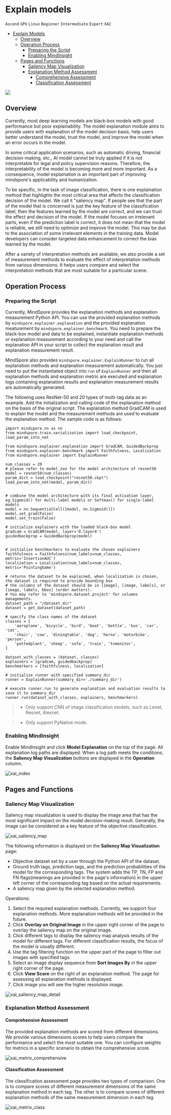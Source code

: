 # Explain models

`Ascend` `GPU` `Linux` `Beginner` `Intermediate` `Expert` `XAI`

<!-- TOC -->

- [Explain Models](#explain-models)
    - [Overview](#overview)
    - [Operation Process](#operation-process)
        - [Preparing the Script](#preparing-the-script)
        - [Enabling MindInsight](#enabling-mindInsight)
    - [Pages and Functions](#pages-and-functions)
        - [Saliency Map Visualization](#saliency-map-visualization)
        - [Explanation Method Assessment](#explanation-method-assessment)
            - [Comprehensive Assessment](#comprehensive-assessment)
            - [Classification Assessment](#classification-assessment)

<!--/ TOC -->



<a href="https://gitee.com/mindspore/docs/tree/master/tutorials/training/source_en/advanced_use/model_explaination.md" target="_blank"><img src="../_static/logo_source.png"></a>



## Overview

Currently, most deep learning models are black-box models with good performance but poor explainability. The model explanation module aims to provide users with explanation of the model decision basis, help users better understand the model, trust the model, and improve the model when an error occurs in the model.

In some critical application scenarios, such as automatic driving, financial decision-making, etc., AI model cannot be truly applied if it is not interpretable for legal and policy supervision reasons. Therefore, the interpretability of the model is becoming more and more important. As a consequence, model explaination is an important part of improving mindspore's  applicability and humanization.

To be specific, in the task of image classification, there is one explaination method that highlights the most critical area that affects the classification decision of the model. We call it "saliency map". If people see that the part of the model that is concerned is just the key feature of the classification label, then the features learned by the model are correct, and we can trust the effect and decision of the model. If the model focuses on irrelevant parts, even if the prediction label is correct, it does not mean that the model is reliable, we still need to optimize and improve the model. This may be due to the association of some irrelevant elements in the training data. Model developers can consider targeted data enhancement to correct the bias learned by the model.

After a variety of interpretation methods are available, we also provide a set of measurement methods to evaluate the effect of interpretation methods from various dimensions. It helps users compare and select the interpretation methods that are most suitable for a particular scene.

## Operation Process

### Preparing the Script

Currently, MindSpore provides the explanation methods and explanation measurement Python API.  You can use the provided explanation methods by  ```mindspore.explainer.explanation``` and the provided explanation meaturement by ```mindspore.explainer.benchmark```. You need to prepare the black-box model and data to be explained, instantiate explanation methods or explanation measurement according to your need and call the explanation API in your script to collect the explanation result and explanation measurement result. 

MindSpore also provides ```mindspore.explainer.ExplainRunner``` to run all explanation methods and explanation measurement automatically. You just need to put the instantiated object into ```run``` of ```ExplainRunner``` and then all explanation methods and explanation metric are executed and explanation logs containing explanation results and explanation measurement results are automatically generated.

The following uses ResNet-50 and 20 types of multi-tag data as an example. Add the initialization and calling code of the explanation method on the basis of the original script. The explanation method GradCAM is used to explain the model and the measurement methods are used to evaluate the explanation method. The sample code is as follows:

```
import mindspore.nn as nn
from mindspore.train.serialization import load_checkpoint, load_param_into_net

from mindspore.explainer.explanation import GradCAM, GuidedBackprop
from mindspore.explainer.benchmark import Faithfulness, Localization
from mindspore.explainer import ExplainRunner

num_classes = 20
# please refer to model_zoo for the model architecture of resnet50 
model = resnet50(num_classes) 
param_dict = load_checkpoint("resnet50.ckpt")
load_param_into_net(model, param_dict)


# combine the model architecture with its final activation layer, eg.Sigmoid() for multi-label models or Softmax() for single-label models  
model = nn.SequentialCell([model, nn.Sigmoid()])
model.set_grad(False)
model.set_train(False)

# initialize explainers with the loaded black-box model 
gradcam = GradCAM(model, layer='0.layer4')
guidedbackprop = GuidedBackprop(model)


# initialize benchmarkers to evaluate the chosen explainers
faithfulness = Faithfulness(num_labels=num_classes, metric='InsertionAUC')
localization = Localization(num_labels=num_classes, metric='PointingGame')

# returns the dataset to be explained, when localization is chosen, the dataset is required to provide bounding box                        
# the columns of the dataset should be in [image], [image, labels], or [image, labels, bbox] (order matters).
# You may refer to 'mindspore.dataset.project' for columns managements.
dataset_path = "/dataset_dir"
dataset = get_dataset(dataset_path)

# specify the class names of the dataset  
classes = [
    'aeroplane', 'bicycle', 'bird', 'boat', 'bottle', 'bus', 'car', 'cat',
    'chair', 'cow', 'diningtable', 'dog', 'horse', 'motorbike', 'person',
    'pottedplant', 'sheep', 'sofa', 'train', 'tvmonitor',
]

dataset_with_classes = (dataset, classes)
explainers = [gradcam, guidedbackprop]
benchmarkers = [faithfulness, localization]

# initialize runner with specified summary_dir
runner = ExplainRunner(summary_dir='./summary_dir')

# execute runner.run to generate explanation and evaluation results to save it to summary_dir 
runner.run(dataset_with_classes, explainers, benchmarkers)
```

> - Only support CNN of image classification models, such as Lenet, Resnet, Alexnet.

> - Only support PyNative mode.

### Enabling MindInsight

Enable MindInsight and click **Model Explanation** on the top of the page. All explanation log paths are displayed. When a log path meets the conditions, the **Saliency Map Visualization** buttons are displayed in the **Operation** column.

![xai_index](./images/xai_index.png)

## Pages and Functions

### Saliency Map Visualization

Saliency map visualization is used to display the image area that has the most significant impact on the model decision-making result. Generally, the image can be considered as a key feature of the objective classification.

![xai_saliency_map](./images/xai_saliency_map.png)

The following information is displayed on the **Saliency Map Visualization** page:
-   Objective dataset set by a user through the Python API of the dataset.
-   Ground truth tags, prediction tags, and the prediction probabilities of the model for the corresponding tags. The system adds the TP, TN, FP and FN flags(meanings are provided in the page's information) in the upper left corner of the corresponding tag based on the actual requirements.
-   A saliency map given by the selected explanation method.

Operations:
1.  Select the required explanation methods. Currently, we support four explanation methods. More explanation methods will be provided in the future.
2.  Click **Overlay on Original Image** in the upper right corner of the page to overlay the saliency map on the original image.
3.  Click different tags to display the saliency map analysis results of the model for different tags. For different classification results, the focus of the model is usually different.
4.  Use the tag filtering function on the upper part of the page to filter out images with specified tags.
5.  Select an image display sequence from **Sort Images By** in the upper right corner of the page. 
6.  Click **View Score** on the right of an explanation method. The page for assessing all explanation methods is displayed.
7.  Click image you will see the higher resolution image.

![xai_saliency_map_detail](./images/xai_saliency_map_detail.png)

### Explanation Method Assessment

#### Comprehensive Assessment

The provided explanation methods are scored from different dimensions. We provide various dimensions scores to help users compare the performance and select the most suitable one. You can configure weights for metrics in a specific scenario to obtain the comprehensive score.

![xai_metrix_comprehensive](./images/xai_metrix_comprehensive.png)

#### Classification Assessment

The classification assessment page provides two types of comparison. One is to compare scores of different measurement dimensions of the same explanation method in each tag. The other is to compare scores of different explanation methods of the same measurement dimension in each tag.

![xai_metrix_class](./images/xai_metrix_class.png)
